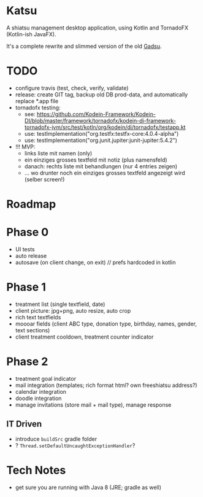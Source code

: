 # Katsu

A shiatsu management desktop application, using Kotlin and TornadoFX (Kotlin-ish JavaFX).

It's a complete rewrite and slimmed version of the old [Gadsu](https://github.com/christophpickl/gadsu).

# TODO

* configure travis (test, check, verify, validate)
* release: create GIT tag, backup old DB prod-data, and automatically replace *.app file
* tornadofx testing:
    * see: https://github.com/Kodein-Framework/Kodein-DI/blob/master/framework/tornadofx/kodein-di-framework-tornadofx-jvm/src/test/kotln/org/kodein/di/tornadofx/testapp.kt
    * use: testImplementation("org.testfx:testfx-core:4.0.4-alpha")
    * use: testImplementation("org.junit.jupiter:junit-jupiter:5.4.2")
* !!! MVP:
    * links liste mit namen (only)
    * ein einziges grosses textfeld mit notiz (plus namensfeld)
    * danach: rechts liste mit behandlungen (nur 4 entries zeigen)
    * ... wo drunter noch ein einziges grosses textfeld angezeigt wird (selber screen!)

# Roadmap

# Phase 0
* UI tests
* auto release
* autosave (on client change, on exit)
// prefs hardcoded in kotlin

# Phase 1
* treatment list (single textfield, date)
* client picture: jpg+png, auto resize, auto crop
* rich text textfields
* moooar fields (client ABC type, donation type, birthday, names, gender, text sections) 
* client treatment cooldown, treatment counter indicator

# Phase 2
* treatment goal indicator
* mail integration (templates; rich format html? own freeshiatsu address?) 
* calendar integration
* doodle integration
* manage invitations (store mail + mail type), manage response

## IT Driven

* introduce `buildSrc` gradle folder
* ? `Thread.setDefaultUncaughtExceptionHandler`?

# Tech Notes

* get sure you are running with Java 8 (JRE; gradle as well)
